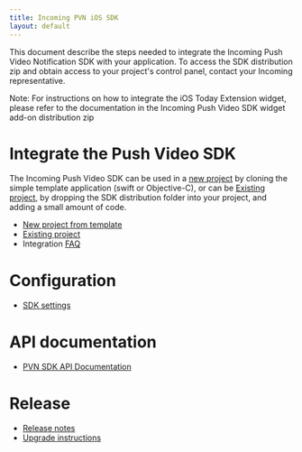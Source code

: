 ```yaml
---
title: Incoming PVN iOS SDK
layout: default 
---
```



This document describe the steps needed to integrate the Incoming Push Video Notification SDK 
with your application. To access the SDK distribution zip and obtain access to your 
project's control panel, contact your Incoming representative.

Note: For instructions on how to integrate the iOS Today Extension widget, please refer 
to the documentation in the Incoming Push Video SDK widget add-on distribution zip


# Integrate the Push Video SDK #

The Incoming Push Video SDK can be used in a [new project](/new-project.html) by cloning the 
simple template application (swift or Objective-C), or can be [Existing project](/existing-project.html),
by dropping the SDK distribution folder into your project, and adding a small amount of code.

 * [New project from template](/new-project.html)
 * [Existing project](/existing-project.html)
 * Integration [FAQ](/faq.html)


# Configuration #

 * [SDK settings](/sdk-settings.html)


# API documentation #
 * [PVN SDK API Documentation](/apidoc/index.html)


# Release #
 * [Release notes](/release-notes.html)
 * [Upgrade instructions](/upgrade-instructions.html)
